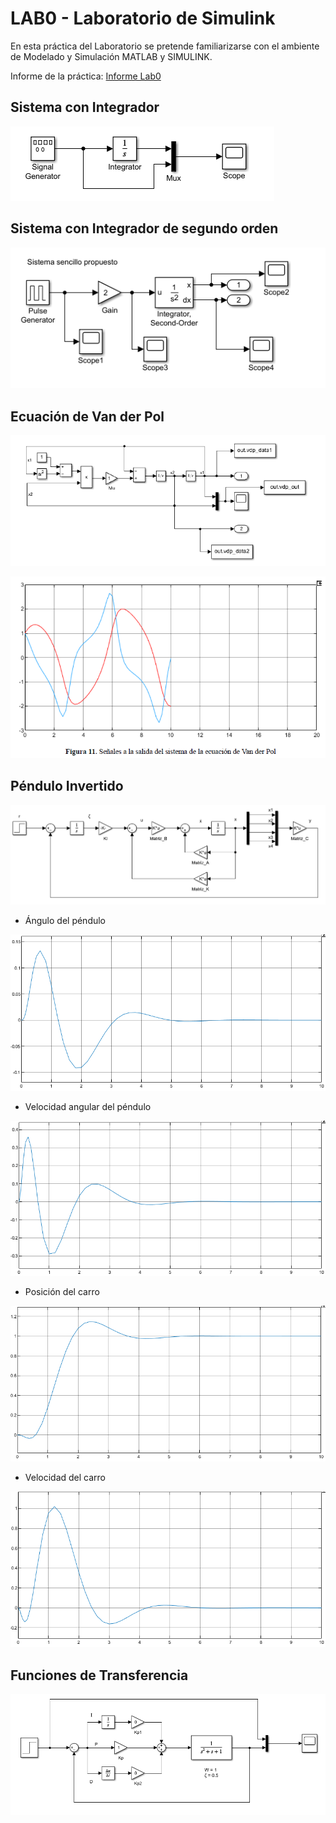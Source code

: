 # LAB0 - Laboratorio de Simulink

En esta práctica del Laboratorio se pretende familiarizarse con el ambiente de
Modelado y Simulación MATLAB y SIMULINK.

Informe de la práctica: [Informe Lab0](https://Giancarlo0811.github.io/Mecatronica/Informe-Lab0.pdf)

## Sistema con Integrador

![alt text](./Parte1-Bloques-preprogramados/sistema1.PNG)

## Sistema con Integrador de segundo orden

![alt text](./Parte1-Bloques-preprogramados/sistema2.PNG)

## Ecuación de Van der Pol

![alt text](./Parte2-Envio-de-variables/sistema_ecuacion_van_der_pol.PNG)

![alt text](./Parte2-Envio-de-variables/salida_vdp.PNG)

## Péndulo Invertido

![alt text](../LAB0/Parte3-Pendulo-Invertido/sistema.PNG)

- Ángulo del péndulo

![alt text](../LAB0/Parte3-Pendulo-Invertido/angulo_pendulo.PNG)

- Velocidad angular del péndulo

![alt text](../LAB0/Parte3-Pendulo-Invertido/vel_angular_pendulo.PNG)

- Posición del carro

![alt text](../LAB0/Parte3-Pendulo-Invertido/posicion_carro.PNG)

- Velocidad del carro

![alt text](../LAB0/Parte3-Pendulo-Invertido/velocidad_carro.PNG)

## Funciones de Transferencia

![alt text](../LAB0/Parte4-Funciones-de-transferencia/sistema.PNG)